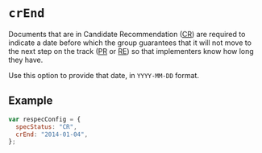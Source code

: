 # `crEnd`

Documents that are in Candidate Recommendation ([CR](specStatus#specStatus-cr)) are required to indicate a date before which the group guarantees that it will not move to the next step on the track ([PR](specStatus#specStatus-pr) or [RE](specStatus#specStatus-rec)) so that implementers know how long they have.

Use this option to provide that date, in `YYYY-MM-DD` format.

## Example

```js
var respecConfig = {
  specStatus: "CR",
  crEnd: "2014-01-04",
};
```

